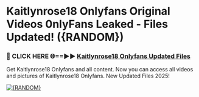 # Kaitlynrose18 Onlyfans Original Videos 0nlyFans Leaked - Files Updated! ({RANDOM})

<h3>🔴 CLICK HERE 🌐==►► <a href="https://betterlinks.top/A2PfLJ" rel="nofollow">Kaitlynrose18 Onlyfans Updated Files</a></h3>

Get Kaitlynrose18 Onlyfans and all content. Now you can access all videos and pictures of Kaitlynrose18 Onlyfans. New Updated Files 2025!

[![{RANDOM}](https://i.imgur.com/ppqm5kG.gif)](https://betterlinks.top/A2PfLJ)